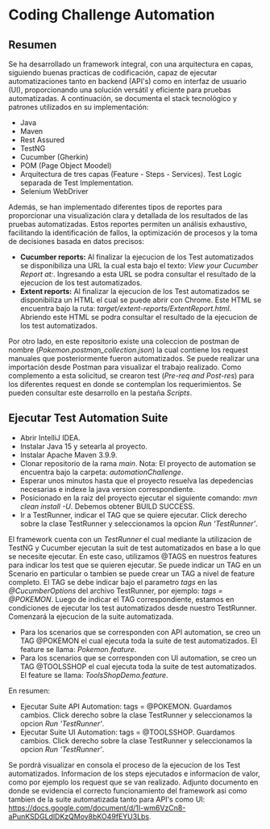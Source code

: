 # Coding Challenge Automation
## Resumen
Se ha desarrollado un framework integral, con una arquitectura en capas, siguiendo buenas practicas de codificación, capaz de ejecutar automatizaciones tanto en backend (API's) como en interfaz de usuario (UI), proporcionando una solución versátil y eficiente para pruebas automatizadas. A continuación, se documenta el stack tecnológico y patrones utilizados en su implementación:
- Java
- Maven
- Rest Assured
- TestNG
- Cucumber (Gherkin)
- POM (Page Object Moodel)
- Arquitectura de tres capas (Feature - Steps - Services). Test Logic separada de Test Implementation.
- Selenium WebDriver

Además, se han implementado diferentes tipos de reportes para proporcionar una visualización clara y detallada de los resultados de las pruebas automatizadas. Estos reportes permiten un análisis exhaustivo, facilitando la identificación de fallos, la optimización de procesos y la toma de decisiones basada en datos precisos:
- **Cucumber reports:** Al finalizar la ejecucion de los Test automatizados se disponibiliza una URL la cual esta bajo el texto: *View your Cucumber Report at:*. Ingresando a esta URL se podra consultar el resultado de la ejecucion de los test automatizados.
- **Extent reports:** Al finalizar la ejecucion de los Test automatizados se disponibiliza un HTML el cual se puede abrir con Chrome. Este HTML se encuentra bajo la ruta: *target/extent-reports/ExtentReport.html*. Abriendo este HTML se podra consultar el resultado de la ejecucion de los test automatizados.

Por otro lado, en este repositorio existe una coleccion de postman de nombre (*Pokemon.postman_collection.json*) la cual contiene los request manuales que posteriormente fueron automatizados. Se puede realizar una importación desde Postman para visualizar el trabajo realizado. Como complemento a esta solicitud, se crearon test (*Pre-req and Post-res*) para los diferentes request en donde se contemplan los requerimientos. Se pueden consultar este desarrollo en la pestaña *Scripts*. 

## Ejecutar Test Automation Suite 
- Abrir IntelliJ IDEA.
- Instalar Java 15 y setearla al proyecto.
- Instalar Apache Maven 3.9.9.
- Clonar repositorio de la rama *main*. Nota: El proyecto de automation se encuentra bajo la carpeta: *automationChallenge*.
- Esperar unos minutos hasta que el proyecto resuelva las depedencias necesarias e indexe la java version correspondiente.
- Posicionado en la raiz del proyecto ejecutar el siguiente comando: *mvn clean install -U*. Debemos obtener BUILD SUCCESS.
- Ir a TestRunner, indicar el TAG que se quiere ejecutar. Click derecho sobre la clase TestRunner y seleccionamos la opcion *Run 'TestRunner'*.

El framework cuenta con un *TestRunner* el cual mediante la utilizacion de TestNG y Cucumber ejecutan la suit de test automatizados en base a lo que se necesite ejecutar. En este caso, utilizamos @TAGS en nuestros features para indicar los test que se quieren ejecutar. Se puede indicar un TAG en un Scenario en particular o tambien se puede crear un TAG a nivel de feature completo. El TAG se debe indicar bajo el parametro *tags* en las *@CucumberOptions* del archivo TestRunner, por ejemplo: *tags = @POKEMON*. Luego de indicar el TAG correspondiente, estamos en condiciones de ejecutar los test automatizados desde nuestro TestRunner. Comenzará la ejecucion de la suite automatizada. 
- Para los scenarios que se corresponden con API automation, se creo un TAG @POKEMON el cual ejecuta toda la suite de test automatizados. El feature se llama: *Pokemon.feature*.
- Para los scenarios que se corresponden con UI automation, se creo un TAG @TOOLSSHOP el cual ejecuta toda la suite de test automatizados. El feature se llama: *ToolsShopDemo.feature*.

En resumen:
- Ejecutar Suite API Automation: tags = @POKEMON. Guardamos cambios. Click derecho sobre la clase TestRunner y seleccionamos la opcion *Run 'TestRunner'*. 
- Ejecutar Suite UI Automation: tags = @TOOLSSHOP. Guardamos cambios. Click derecho sobre la clase TestRunner y seleccionamos la opcion *Run 'TestRunner'*.

Se pordrá visualizar en consola el proceso de la ejecucion de los Test automatizados. Informacion de los steps ejecutados e informacion de valor, como por ejemplo los request que se van realizado. Adjunto documento en donde se evidencia el correcto funcionamiento del framework asi como tambien de la suite automatizada tanto para API's como UI: https://docs.google.com/document/d/1I-wm6VzCn8-aPunKSDGLdlDKzQMoy8bKO49fEYU3Lbs.
